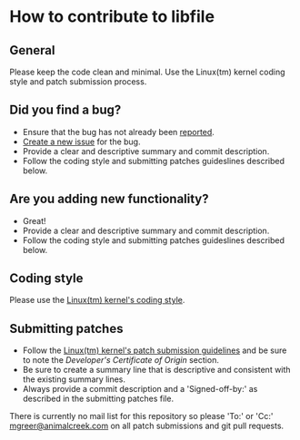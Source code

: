 # How to contribute to libfile

## General
Please keep the code clean and minimal.  Use the Linux(tm) kernel coding
style and patch submission process.

## Did you find a bug?
- Ensure that the bug has not already been
[reported](https://github.com/animalcreek/libfile/issues).
- [Create a new issue](https://github.com/animalcreek/libfile/issues/new)
for the bug.
- Provide a clear and descriptive summary and commit description.
- Follow the coding style and submitting patches guideslines described below.

## Are you adding new functionality?
- Great!
- Provide a clear and descriptive summary and commit description.
- Follow the coding style and submitting patches guideslines described below.

## Coding style
Please use the [Linux(tm) kernel's coding style](http://git.kernel.org/cgit/linux/kernel/git/torvalds/linux.git/tree/Documentation/process/coding-style.rst).

## Submitting patches

- Follow the [Linux(tm) kernel's patch submission guidelines](http://git.kernel.org/cgit/linux/kernel/git/torvalds/linux.git/tree/Documentation/process/submitting-patches.rst) and be sure to note the *Developer's Certificate of Origin*
section.
- Be sure to create a summary line that is descriptive and consistent with
the existing summary lines.
- Always provide a commit description and a 'Signed-off-by:' as described in
the submitting patches file.

There is currently no mail list for this repository so please 'To:' or
'Cc:' mgreer@animalcreek.com on all patch submissions and git pull requests.
